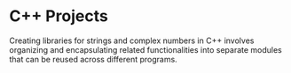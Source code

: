 # C++ Projects
Creating libraries for strings and complex numbers in C++ involves organizing and encapsulating related functionalities into separate modules that can be reused across different programs.

